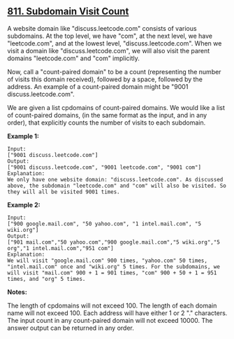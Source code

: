 ## [811. Subdomain Visit Count](https://leetcode.com/problems/subdomain-visit-count/)

A website domain like "discuss.leetcode.com" consists of various subdomains. At the top level, we have "com", at the next level, we have "leetcode.com", and at the lowest level, "discuss.leetcode.com". When we visit a domain like "discuss.leetcode.com", we will also visit the parent domains "leetcode.com" and "com" implicitly.

Now, call a "count-paired domain" to be a count (representing the number of visits this domain received), followed by a space, followed by the address. An example of a count-paired domain might be "9001 discuss.leetcode.com".

We are given a list cpdomains of count-paired domains. We would like a list of count-paired domains, (in the same format as the input, and in any order), that explicitly counts the number of visits to each subdomain.

**Example 1:**

```
Input:
["9001 discuss.leetcode.com"]
Output:
["9001 discuss.leetcode.com", "9001 leetcode.com", "9001 com"]
Explanation:
We only have one website domain: "discuss.leetcode.com". As discussed above, the subdomain "leetcode.com" and "com" will also be visited. So they will all be visited 9001 times.
```

**Example 2:**

```
Input:
["900 google.mail.com", "50 yahoo.com", "1 intel.mail.com", "5 wiki.org"]
Output:
["901 mail.com","50 yahoo.com","900 google.mail.com","5 wiki.org","5 org","1 intel.mail.com","951 com"]
Explanation:
We will visit "google.mail.com" 900 times, "yahoo.com" 50 times, "intel.mail.com" once and "wiki.org" 5 times. For the subdomains, we will visit "mail.com" 900 + 1 = 901 times, "com" 900 + 50 + 1 = 951 times, and "org" 5 times.
```

**Notes:**

The length of cpdomains will not exceed 100.
The length of each domain name will not exceed 100.
Each address will have either 1 or 2 "." characters.
The input count in any count-paired domain will not exceed 10000.
The answer output can be returned in any order.

